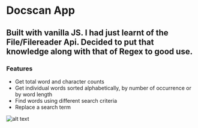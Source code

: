 # Docscan App

## Built with vanilla JS. I had just learnt of the File/Filereader Api. Decided to put that knowledge along with that of Regex to good use. 

### Features
 * Get total word and character counts
 * Get individual words sorted alphabetically, by number of occurrence or by word length
 * Find words using different search criteria
 * Replace a search term

![alt text](https://i.ibb.co/hKJTc16/Docscan-3.png "Sneek Preview")
